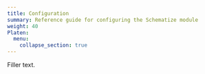```yaml
---
title: Configuration
summary: Reference guide for configuring the Schematize module
weight: 40
Platen:
  menu:
    collapse_section: true
---
```


Filler text.

```section
```
